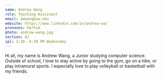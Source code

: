 ```yaml
---
name: Andrew Wang
role: Teaching Assistant
email: awwang@uw.edu
website: https://www.linkedin.com/in/andrew-wa/
pronouns: he/him
photo: andrew-wang.jpg
section: AJ
ipl: 2:30--4:30 PM Wednesday
---
```


Hi all, my name is Andrew Wang, a Junior studying computer science. Outside of school, I love to stay active by going to the gym, go on a hike, or play intramural sports. I especially love to play volleyball or basketball with my friends.
